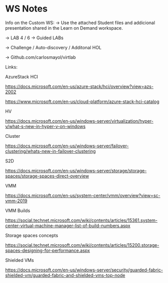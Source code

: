 # WS Notes

Info on the Custom WS:
-> Use the attached Student files and addicional presentation shared in the Learn on Demand workspace.

-> LAB 4 / 6 -> Guided LABs

-> Challenge / Auto-discovery / Additonal HOL

-> Github.com/carlosmayol/virtlab

Links:

AzureStack HCI

<https://docs.microsoft.com/en-us/azure-stack/hci/overview?view=azs-2002>

<https://www.microsoft.com/en-us/cloud-platform/azure-stack-hci-catalog>

HV

<https://docs.microsoft.com/en-us/windows-server/virtualization/hyper-v/what-s-new-in-hyper-v-on-windows>

Cluster

<https://docs.microsoft.com/en-us/windows-server/failover-clustering/whats-new-in-failover-clustering>

S2D

<https://docs.microsoft.com/en-us/windows-server/storage/storage-spaces/storage-spaces-direct-overview>

VMM

<https://docs.microsoft.com/en-us/system-center/vmm/overview?view=sc-vmm-2019>

VMM Builds

<https://social.technet.microsoft.com/wiki/contents/articles/15361.system-center-virtual-machine-manager-list-of-build-numbers.aspx>

Storage spaces concepts

<https://social.technet.microsoft.com/wiki/contents/articles/15200.storage-spaces-designing-for-performance.aspx>

Shielded VMs

<https://docs.microsoft.com/en-us/windows-server/security/guarded-fabric-shielded-vm/guarded-fabric-and-shielded-vms-top-node>
